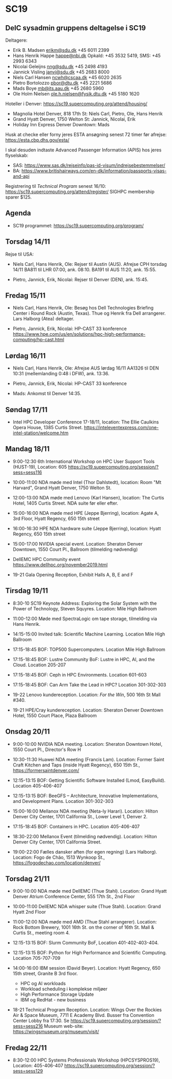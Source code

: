 # SC19

DeIC sysadmin gruppens deltagelse i SC19
----------------------------------------

Deltagere:

* Erik B. Madsen <erikm@sdu.dk> +45 6011 2399
* Hans Henrik Happe <happe@nbi.dk> Opkald: +45 3532 5419, SMS: +45 2993 6343
* Nicolai Geleijns <nng@sdu.dk> +45 2498 4193
* Jannick Visling <janvi@sdu.dk> +45 2683 8000
* Niels Carl Hansen <ncwh@cscaa.dk> +45 6020 2635
* Pietro Bortolozzo <pbor@dtu.dk> +45 2221 5686
* Mads Boye <mb@its.aau.dk> +45 2680 5960
* Ole Holm Nielsen <ole.h.nielsen@fysik.dtu.dk> +45 5180 1620

Hoteller i Denver: https://sc19.supercomputing.org/attend/housing/

* Magnolia Hotel Denver, 818 17th St: Niels Carl, Pietro, Ole, Hans Henrik
* Grand Hyatt Denver, 1750 Welton St: Jannick, Nicolai, Erik
* Holiday Inn Express Denver Downtown: Mads

Husk at checke eller forny jeres ESTA ansøgning senest 72 timer før afrejse: https://esta.cbp.dhs.gov/esta/

I skal desuden indtaste Advanced Passenger Information (APIS) hos jeres flyselskab:

* SAS: https://www.sas.dk/rejseinfo/pas-id-visum/indrejsebestemmelser/
* BA: https://www.britishairways.com/en-dk/information/passports-visas-and-api

Registrering til *Technical Program* senest 16/10: https://sc19.supercomputing.org/attend/register/
SIGHPC membership sparer $125.

Agenda
------

* SC19 programmet: https://sc19.supercomputing.org/program/

Torsdag 14/11
-------------

Rejse til USA:

* Niels Carl, Hans Henrik, Ole: Rejser til Austin (AUS).
Afrejse CPH torsdag 14/11 BA811 til LHR 07:00, ank. 08:10.  BA191 til AUS 11:20, ank. 15:55.

* Pietro, Jannick, Erik, Nicolai: Rejser til Denver (DEN), ank. 15:45.

Fredag 15/11
------------

* Niels Carl, Hans Henrik, Ole:
Besøg hos Dell Technologies Briefing Center i Round Rock (Austin, Texas).
Thue og Henrik fra Dell arrangerer.
Lars Halborg (Atea) deltager.

* Pietro, Jannick, Erik, Nicolai: 
HP-CAST 33 konference
https://www.hpe.com/us/en/solutions/hpc-high-performance-computing/hp-cast.html

Lørdag 16/11
------------

* Niels Carl, Hans Henrik, Ole:
Afrejse AUS lørdag 16/11 AA1326 til DEN 10:31 (mellemlanding 0:48 i DFW), ank.  13:36. 

* Pietro, Jannick, Erik, Nicolai: 
HP-CAST 33 konference 

* Mads: Ankomst til Denver 14:35.

Søndag 17/11
------------

* Intel HPC Developer Conference 17-18/11, location: The Ellie Caulkins Opera House, 1385 Curtis Street.
https://inteleventexpress.com/one-intel-station/welcome.htm

Mandag 18/11
------------

* 9:00-12:30 6th International Workshop on HPC User Support Tools (HUST-19), Location: 605
  https://sc19.supercomputing.org/session/?sess=sess116

* 10:00-11:00 NDA møde med Intel (Thor Dahlstedt), location: Room "Mt Harvard", Grand Hyatt Denver, 1750 Welton St.

* 12:00-13:00 NDA møde med Lenovo (Karl Hansen), location: The Curtis Hotel, 1405 Curtis Street. NDA suite før eller efter.

* 15:00-16:00 NDA møde med HPE (Jeppe Bjerring), location: Agate A, 3rd Floor, Hyatt Regency, 650 15th street

* 16:00-16:30 HPE NDA hardware suite (Jeppe Bjerring), location: Hyatt Regency, 650 15th street

* 15:00-17:00 NVIDIA special event. Location: Sheraton Denver Downtown, 1550 Court Pl., Ballroom (tilmelding nødvendig)

* DellEMC HPC Community event
https://www.dellhpc.org/november2019.html

* 19-21 Gala Opening Reception, Exhibit Halls A, B, E and F

Tirsdag 19/11
-------------

* 8:30-10 SC19 Keynote Address: Exploring the Solar System with the Power of Technology, Steven Squyres. Location: Mile High Ballroom

* 11:00-12:00 Møde med SpectraLogic om tape storage, tilmelding via Hans Henrik.

* 14:15-15:00 Invited talk: Scientific Machine Learning. Location Mile High Ballroom

* 17:15-18:45 BOF: TOP500 Supercomputers. Location Mile High Ballroom

* 17:15-18:45 BOF: Lustre Community BoF: Lustre in HPC, AI, and the Cloud. Location 205-207

* 17:15-18:45 BOF: Ceph in HPC Environments. Location 601-603

* 17:15-18:45 BOF: Can Arm Take the Lead in HPC? Location 301-302-303

* 19-22 Lenovo kundereception. Location: *For the Win*, 500 16th St Mall #340.

* 19-21 HPE/Cray kundereception. Location: Sheraton Denver Downtown Hotel, 1550 Court Place, Plaza Ballroom

Onsdag 20/11
------------

* 9:00-10:00 NVIDIA NDA meeting. Location: Sheraton Downtown Hotel, 1550 Court Pl., Director's Row H

* 10:30-11:30 Huawei NDA meeting (Francis Lam). Location: Former Saint Craft Kitchen and Taps (inside Hyatt Regency), 650 15th St., https://formersaintdenver.com/

* 12:15-13:15 BOF: Getting Scientific Software Installed (Lmod, EasyBuild). Location 405-406-407

* 12:15-13:15 BOF: BeeGFS – Architecture, Innovative Implementations, and Development Plans. Location 301-302-303

* 15:00-16:00 Mellanox NDA meeting (Neta-ly Harari). Location: Hilton Denver City Center, 1701 California St., Lower Level 1, Denver 2.

* 17:15-18:45 BOF: Containers in HPC. Location 405-406-407

* 18:30-22:00 Mellanox Event (tilmelding nødvendig). Location: Hilton Denver City Center, 1701 California Street.

* 19:00-22:00 Fælles dansker aften (for egen regning) (Lars Halborg). Location: Fogo de Chão, 1513 Wynkoop St., https://fogodechao.com/location/denver/

Torsdag 21/11
-------------

* 9:00-10:00 NDA møde med DellEMC (Thue Stahl). Location: Grand Hyatt Denver Atrium Conference Center, 555 17th St., 2nd Floor

* 10:00-11:00 DellEMC NDA whisper suite (Thue Stahl). Location: Grand Hyatt 2nd Floor

* 11:00-12:00 NDA møde med AMD (Thue Stahl arrangerer). Location: Rock Bottom Brewery, 1001 16th St. on the corner of 16th St. Mall & Curtis St., meeting room 4.

* 12:15-13:15 BOF: Slurm Community BoF, Location 401-402-403-404.

* 12:15-13:15 BOF: Python for High Performance and Scientific Computing. Location 705-707-709

* 14:00-16:00 IBM session (David Beyer). Location: Hyatt Regency, 650 15th street, Granite B 3rd floor.

  * HPC og AI workloads
  * Workload scheduling i komplekse miljøer
  * High Performance Storage Update
  * IBM og RedHat - new business

* 18-21 Technical Program Reception. Location: Wings Over the Rockies Air & Space Museum, 7711 E Academy Blvd.
  Busser fra Convention Center Lobby fra 17:30.
  Se https://sc19.supercomputing.org/session/?sess=sess216
  Museum web-site: https://wingsmuseum.org/museum/visit/

Fredag 22/11
------------

* 8:30-12:00 HPC Systems Professionals Workshop (HPCSYSPROS19), Location: 405-406-407
https://sc19.supercomputing.org/session/?sess=sess129
